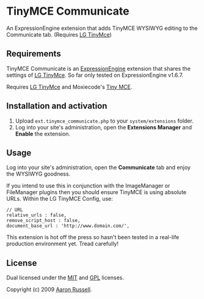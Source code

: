 # TinyMCE Communicate

An ExpressionEngine extension that adds TinyMCE WYSIWYG editing to the Communicate tab. (Requires [LG TinyMce](http://leevigraham.com/cms-customisation/expressionengine/lg-tinymce/))

## Requirements

TinyMCE Communicate is an [ExpressionEngine](http://expressionengine.com/) extension that shares the settings of [LG TinyMce](http://leevigraham.com/cms-customisation/expressionengine/lg-tinymce/). So far only tested on ExpressionEngine v1.6.7.

Requires [LG TinyMce](http://leevigraham.com/cms-customisation/expressionengine/lg-tinymce/) and Moxiecode's [Tiny MCE](http://tinymce.moxiecode.com/).

## Installation and activation

1. Upload `ext.tinymce_communicate.php` to your `system/extensions` folder.
2. Log into your site's administration, open the **Extensions Manager** and **Enable** the extension.

## Usage

Log into your site's administration, open the **Communicate** tab and enjoy the WYSIWYG goodness.

If you intend to use this in conjunction with the ImageManager or FileManager plugins then you should ensure TinyMCE is using absolute URLs. Within the LG TinyMCE Config, use:

    // URL
    relative_urls : false,
    remove_script_host : false,
    document_base_url : 'http://www.domain.com/',

This extension is hot off the press so hasn't been tested in a real-life production environment yet. Tread carefully!

## License

Dual licensed under the [MIT](http://www.opensource.org/licenses/mit-license.php) and [GPL](http://www.opensource.org/licenses/gpl-license.php) licenses.

Copyright (c) 2009 [Aaron Russell](http://www.aaronrussell.co.uk).